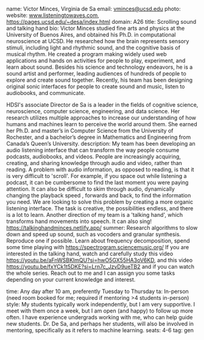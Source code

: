 name: Victor Minces, Virginia de Sa
email: vminces@ucsd.edu
photo: 
website: www.listeningtowaves.com, https://pages.ucsd.edu/~desa/index.html
domain: A26
title: Scrolling sound and talking hand
bio: Victor Minces studied fine arts and physics at the University of Buenos Aires, and obtained his Ph.D. in computational neuroscience at UCSD. He researched how the brain represents sensory stimuli, including light and rhythmic sound, and the cognitive basis of musical rhythm. He created a program making widely used web applications and hands on activities for people to play, experiment, and learn about sound.  Besides his science and technology endeavors, he is a sound artist and performer, leading audiences of hundreds of people to explore and create sound together. Recently, his team has been designing original sonic interfaces for people to create sound and music, listen to audiobooks, and communicate.

HDSI's associate Director de Sa is a leader in the fields of cognitive science, neuroscience, computer science, engineering, and data science. Her research utilizes multiple approaches to increase our understanding of how humans and machines learn to perceive the world around them. She earned her Ph.D. and master’s in Computer Science from the University of Rochester, and a bachelor’s degree in Mathematics and Engineering from Canada’s Queen’s University.
description: My team has been developing an audio listening interface that can transform the way people consume podcasts, audiobooks, and videos. People are increasingly acquiring, creating, and sharing knowledge through audio and video, rather than reading. A problem with audio information, as opposed to reading, is that it is very difficult to 'scroll'. For example, if you space out while listening a podcast, it can be cumbersome to find the last moment you were paying attention. It can also be difficult to skim through audio, dynamically changing the playback speed , forwards and back, to find the information you need. We are looking to solve this problem by creating a more organic listening interface. The task is creative, the possibilities endless, and there is a lot to learn.
Another direction of my team is a 'talking hand', which transforms hand movements into speech. It can also sing! https://talkinghandminces.netlify.app/
summer: Research algorithms to slow down and speed up sound, such as vocoders and granular synthesis. Reproduce one if possible. 
Learn about frequency decomposition, spend some time playing with https://spectrogram.sciencemusic.org/
If you are interested in the talking hand, watch and carefully study this video https://youtu.be/aFnWSBKImQU?si=hwO5GX55HA3oV6KD,
and this video
https://youtu.be/fxYCk1t5DKE?si=Lrn7c_JzvD9ueTB2
and if you can watch the whole series. 
Reach out to me and I can assign you some tasks depending on your current knowledge and interest.

time: Any day after 10 am, preferently Tuesday to Thursday
ta: In-person (need room booked for me; required if mentoring >4 students in-person)
style: My students typically work independently, but I am very supportive. I meet with them once a week, but I am open (and happy) to follow up more often. I have experience undergrads working with me, who can help guide new students. Dr. De Sa, and perhaps her students, will also be involved in mentoring, specifically as it refers to machine learning.
seats: 4-6
tag: gen

